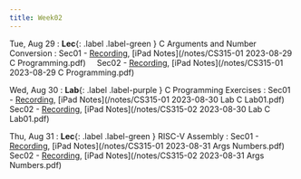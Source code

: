 ```yaml
---
title: Week02
---
```


Tue, Aug 29
: **Lec**{: .label .label-green } C Arguments and Number Conversion
: Sec01 - [Recording](https://usfca.zoom.us/rec/share/jK6LviK9YyUj2TpoKhOlWocBEhQiDQlPMacVREOkON9mouY1P7opZ7QgQQftSuXp.q__D6XyYi7vNqHbn?startTime=1693321607000),
          [iPad Notes](/notes/CS315-01 2023-08-29 C Programming.pdf)
&nbsp; &nbsp;
Sec02 - [Recording](https://usfca.zoom.us/rec/share/vueYzqHKaXEvRonv078uDCcAe4-08-ObGKmHDztypGWBTP1xSmm8qg3kuZRKuCoh.6MYSWMgN7X2IC03z?startTime=1693345344000),
        [iPad Notes](/notes/CS315-01 2023-08-29 C Programming.pdf)

Wed, Aug 30
: **Lab**{: .label .label-purple } C Programming Exercises
: Sec01 - [Recording](https://usfca.zoom.us/rec/share/a6LfsydqXHxbDsH5ojNTlPDVkX1CgkkEtAhbfMhsLfIPYz5hVBKnc9Vk9xnxmHrf.GLj2WfIX58vRJx-_?startTime=1693439747000),
          [iPad Notes](/notes/CS315-01 2023-08-30 Lab C Lab01.pdf)
&nbsp; &nbsp;
Sec02 - [Recording](https://usfca.zoom.us/rec/share/aHCO2GfGicCfVRbB1W7-m4Z-R8iG8a09uQoI4zso24aXnXbYbvMO6wKmFP8wq5do.MPcpZRvkzp1ZV5Sn?startTime=1693445258000),
        [iPad Notes](/notes/CS315-02 2023-08-30 Lab C Lab01.pdf)

Thu, Aug 31
: **Lec**{: .label .label-green } RISC-V Assembly
: Sec01 - [Recording](https://usfca.zoom.us/rec/share/34lRnqX53jNrsBTOnlDQepVN4XiEtVwbOZ-yGp0UHPvA5FHapcerfl-N0nyT52ob.FYaCKdwgz9n2Ko33?startTime=1693494238000),
          [iPad Notes](/notes/CS315-01 2023-08-31 Args Numbers.pdf)
&nbsp; &nbsp;
Sec02 - [Recording](https://usfca.zoom.us/rec/share/BR3748CVRizNd3VP1w0_RXXjlsuRpDHAL5Nq6FxKmUaLwiMX8OSZ1tS4xv0I9lmh.cIpgtEF1DANg7ga9?startTime=1693518268000),
        [iPad Notes](/notes/CS315-02 2023-08-31 Args Numbers.pdf)
